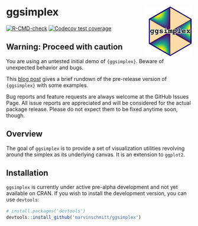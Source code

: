 
<!-- README.md is generated from README.Rmd. Please edit that file -->

# ggsimplex <img src="man/figures/ggsimplex-hexsticker.png" width = 120 alt="ggsimplex Logo" align="right" style="padding-left:10px;background-color:white;"/>

<!-- badges: start -->

[![R-CMD-check](https://github.com/marvinschmitt/ggsimplex/workflows/R-CMD-check/badge.svg)](https://github.com/marvinschmitt/ggsimplex/actions)
[![Codecov test
coverage](https://codecov.io/gh/marvinschmitt/ggsimplex/branch/main/graph/badge.svg)](https://app.codecov.io/gh/marvinschmitt/ggsimplex?branch=main)
<!-- badges: end -->

## Warning: Proceed with caution

You are using an untested initial demo of `{ggsimplex}`. Beware of
unexpected behavior and bugs.

This [blog
post](https://www.marvinschmitt.com/blog/ggsimplex-prerelease/) gives a
brief rundown of the pre-release version of `{ggsimplex}` with some
examples.

Bug reports and feature requests are always welcome at the GitHub Issues
Page. All issue reports are appreciated and will be considered for the
actual package release. Please do not expect them to be fixed anytime
soon, though.

## Overview

The goal of `ggsimplex` is to provide a set of visualization utilities
revolving around the simplex as its underlying canvas. It is an
extension to `ggplot2`.

## Installation

`ggsimplex` is currently under active pre-alpha development and not yet
available on CRAN. If you wish to install the development version, you
can use `devtools`:

``` r
# install.packages('devtools')
devtools::install_github('marvinschmitt/ggsimplex')
```

